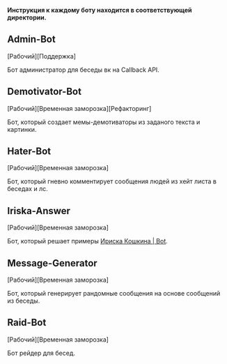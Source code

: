 **Инструкция к каждому боту находится в соответствующей директории.**

## Admin-Bot
[Рабочий][Поддержка]

Бот администратор для беседы вк на Callback API.

## Demotivator-Bot
[Рабочий][Временная заморозка][Рефакторинг]

Бот, который создает мемы-демотиваторы из заданого текста и картинки.

## Hater-Bot
[Рабочий][Временная заморозка]

Бот, который гневно комментирует сообщения людей из хейт листа в беседах и лс.

## Iriska-Answer
[Рабочий][Временная заморозка]

Бот, который решает примеры [Ириска Кошкина | Bot](https://vk.com/iriskakoshkinabot).

## Message-Generator
[Рабочий][Временная заморозка]

Бот, который генерирует рандомные сообщения на основе сообщений из беседы.

## Raid-Bot
[Рабочий][Временная заморозка]

Бот рейдер для бесед.
